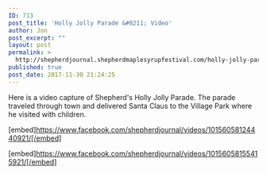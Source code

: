 ```yaml
---
ID: 713
post_title: 'Holly Jolly Parade &#8211; Video'
author: Jon
post_excerpt: ""
layout: post
permalink: >
  http://shepherdjournal.shepherdmaplesyrupfestival.com/holly-jolly-parade-video
published: true
post_date: 2017-11-30 21:24:25
---
```

Here is a video capture of Shepherd's Holly Jolly Parade. The parade traveled through town and delivered Santa Claus to the Village Park where he visited with children.

[embed]https://www.facebook.com/shepherdjournal/videos/10156058124440921/[/embed]

[embed]https://www.facebook.com/shepherdjournal/videos/10156058155415921/[/embed]
